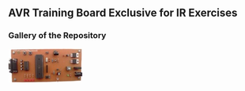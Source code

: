 ## AVR Training Board Exclusive for IR Exercises

### Gallery of the Repository
![](TrainingBoard_IR/Pictures/Album.jpg)